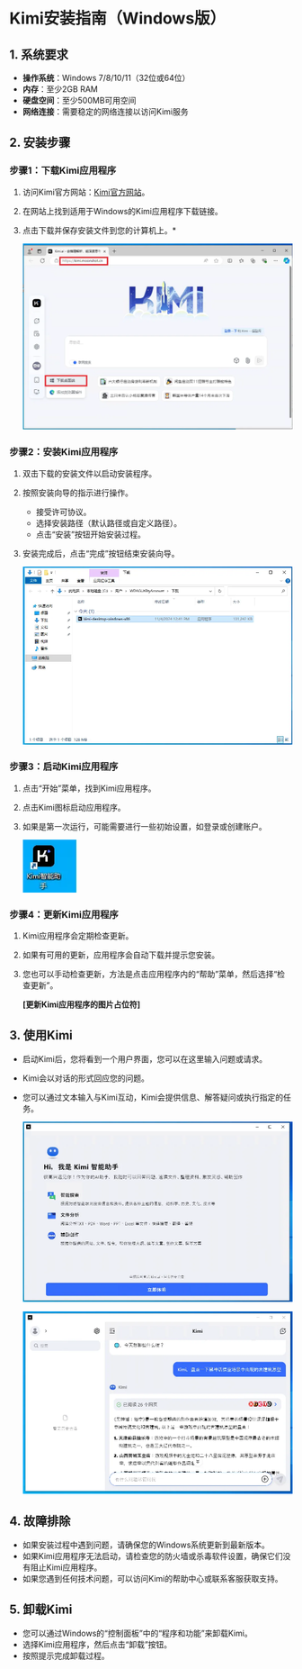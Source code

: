 # Kimi安装指南（Windows版）

## 1. 系统要求

- **操作系统**：Windows 7/8/10/11（32位或64位）
- **内存**：至少2GB RAM
- **硬盘空间**：至少500MB可用空间
- **网络连接**：需要稳定的网络连接以访问Kimi服务

## 2. 安装步骤

### 步骤1：下载Kimi应用程序

1. 访问Kimi官方网站：[Kimi官方网站](https://kimi.moonshot.cn)。

2. 在网站上找到适用于Windows的Kimi应用程序下载链接。

3. 点击下载并保存安装文件到您的计算机上。*
   
   <img src="kimi-url.webp" title="" alt="" width="675">

### 步骤2：安装Kimi应用程序

1. 双击下载的安装文件以启动安装程序。

2. 按照安装向导的指示进行操作。
   
   - 接受许可协议。
   - 选择安装路径（默认路径或自定义路径）。
   - 点击“安装”按钮开始安装过程。

3. 安装完成后，点击“完成”按钮结束安装向导。
   
   ![](kimi-setup.webp)

### 步骤3：启动Kimi应用程序

1. 点击“开始”菜单，找到Kimi应用程序。

2. 点击Kimi图标启动应用程序。

3. 如果是第一次运行，可能需要进行一些初始设置，如登录或创建账户。
   
   ![](kimi-shortcut.webp)

### 步骤4：更新Kimi应用程序

1. Kimi应用程序会定期检查更新。

2. 如果有可用的更新，应用程序会自动下载并提示您安装。

3. 您也可以手动检查更新，方法是点击应用程序内的“帮助”菜单，然后选择“检查更新”。
   
   **[更新Kimi应用程序的图片占位符]**

## 3. 使用Kimi

- 启动Kimi后，您将看到一个用户界面，您可以在这里输入问题或请求。

- Kimi会以对话的形式回应您的问题。

- 您可以通过文本输入与Kimi互动，Kimi会提供信息、解答疑问或执行指定的任务。
  
  ![](kimi-ui.webp)
  
  ![](ask-kimi.webp)

## 4. 故障排除

- 如果安装过程中遇到问题，请确保您的Windows系统更新到最新版本。
- 如果Kimi应用程序无法启动，请检查您的防火墙或杀毒软件设置，确保它们没有阻止Kimi应用程序。
- 如果您遇到任何技术问题，可以访问Kimi的帮助中心或联系客服获取支持。

## 5. 卸载Kimi

- 您可以通过Windows的“控制面板”中的“程序和功能”来卸载Kimi。
- 选择Kimi应用程序，然后点击“卸载”按钮。
- 按照提示完成卸载过程。